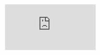 <p/>
<div class='embed-container'><iframe src='http://www.youtube.com/embed/3u6Fas3-CMM' frameborder='0' allowfullscreen></iframe></div>
